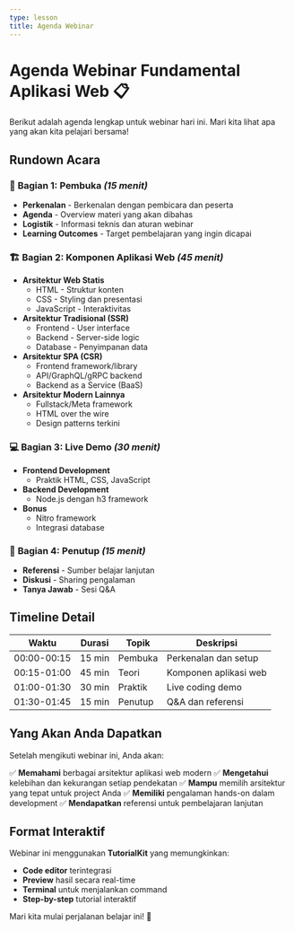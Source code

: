 ```yaml
---
type: lesson
title: Agenda Webinar
---
```


# Agenda Webinar Fundamental Aplikasi Web 📋

Berikut adalah agenda lengkap untuk webinar hari ini. Mari kita lihat apa yang akan kita pelajari bersama!

## Rundown Acara

### 🎯 **Bagian 1: Pembuka** *(15 menit)*
- **Perkenalan** - Berkenalan dengan pembicara dan peserta
- **Agenda** - Overview materi yang akan dibahas
- **Logistik** - Informasi teknis dan aturan webinar
- **Learning Outcomes** - Target pembelajaran yang ingin dicapai

### 🏗️ **Bagian 2: Komponen Aplikasi Web** *(45 menit)*
- **Arsitektur Web Statis**
  - HTML - Struktur konten
  - CSS - Styling dan presentasi
  - JavaScript - Interaktivitas
- **Arsitektur Tradisional (SSR)**
  - Frontend - User interface
  - Backend - Server-side logic
  - Database - Penyimpanan data
- **Arsitektur SPA (CSR)**
  - Frontend framework/library
  - API/GraphQL/gRPC backend
  - Backend as a Service (BaaS)
- **Arsitektur Modern Lainnya**
  - Fullstack/Meta framework
  - HTML over the wire
  - Design patterns terkini

### 💻 **Bagian 3: Live Demo** *(30 menit)*
- **Frontend Development**
  - Praktik HTML, CSS, JavaScript
- **Backend Development**
  - Node.js dengan h3 framework
- **Bonus**
  - Nitro framework
  - Integrasi database

### 🤝 **Bagian 4: Penutup** *(15 menit)*
- **Referensi** - Sumber belajar lanjutan
- **Diskusi** - Sharing pengalaman
- **Tanya Jawab** - Sesi Q&A

## Timeline Detail

| Waktu | Durasi | Topik | Deskripsi |
|-------|--------|-------|-----------|
| 00:00-00:15 | 15 min | Pembuka | Perkenalan dan setup |
| 00:15-01:00 | 45 min | Teori | Komponen aplikasi web |
| 01:00-01:30 | 30 min | Praktik | Live coding demo |
| 01:30-01:45 | 15 min | Penutup | Q&A dan referensi |

## Yang Akan Anda Dapatkan

Setelah mengikuti webinar ini, Anda akan:

✅ **Memahami** berbagai arsitektur aplikasi web modern
✅ **Mengetahui** kelebihan dan kekurangan setiap pendekatan
✅ **Mampu** memilih arsitektur yang tepat untuk project Anda
✅ **Memiliki** pengalaman hands-on dalam development
✅ **Mendapatkan** referensi untuk pembelajaran lanjutan

## Format Interaktif

Webinar ini menggunakan **TutorialKit** yang memungkinkan:
- **Code editor** terintegrasi
- **Preview** hasil secara real-time
- **Terminal** untuk menjalankan command
- **Step-by-step** tutorial interaktif

Mari kita mulai perjalanan belajar ini! 🚀
